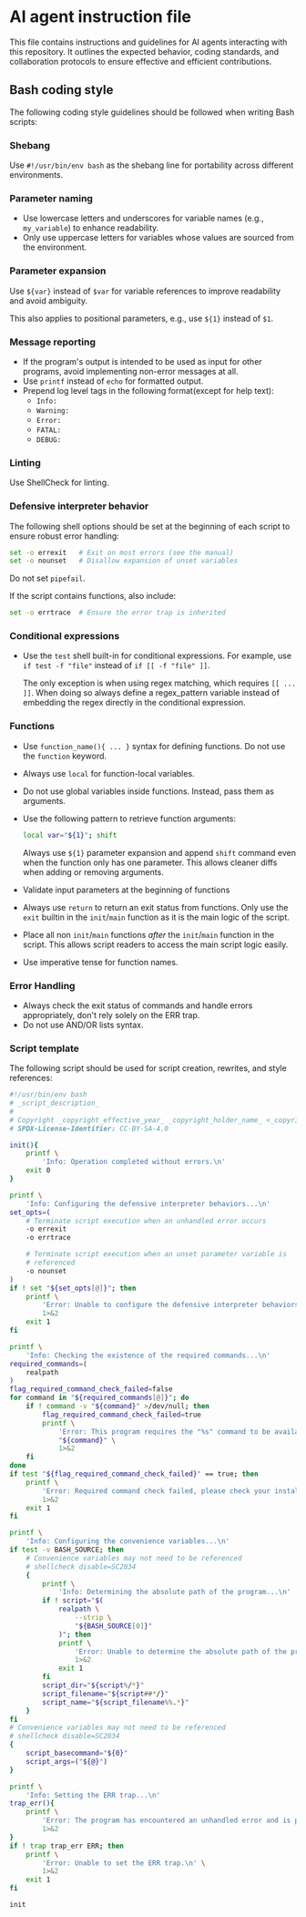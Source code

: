# AI agent instruction file

This file contains instructions and guidelines for AI agents interacting with this repository. It outlines the expected behavior, coding standards, and collaboration protocols to ensure effective and efficient contributions.

## Bash coding style

The following coding style guidelines should be followed when writing Bash scripts:

### Shebang

Use `#!/usr/bin/env bash` as the shebang line for portability across different environments.

### Parameter naming

* Use lowercase letters and underscores for variable names (e.g., `my_variable`) to enhance readability.
* Only use uppercase letters for variables whose values are sourced from the environment.

### Parameter expansion

Use `${var}` instead of `$var` for variable references to improve readability and avoid ambiguity.

This also applies to positional parameters, e.g., use `${1}` instead of `$1`.

### Message reporting

* If the program's output is intended to be used as input for other programs, avoid implementing non-error messages at all.
* Use `printf` instead of `echo` for formatted output.
* Prepend log level tags in the following format(except for help text):
    + `Info:`
    + `Warning:`
    + `Error:`
    + `FATAL:`
    + `DEBUG:`

### Linting

Use ShellCheck for linting.

### Defensive interpreter behavior

The following shell options should be set at the beginning of each script to ensure robust error handling:

```bash
set -o errexit   # Exit on most errors (see the manual)
set -o nounset   # Disallow expansion of unset variables
```

Do not set `pipefail`.

If the script contains functions, also include:

```bash
set -o errtrace  # Ensure the error trap is inherited
```

### Conditional expressions

* Use the `test` shell built-in for conditional expressions.  For example, use `if test -f "file"` instead of `if [[ -f "file" ]]`.

  The only exception is when using regex matching, which requires `[[ ... ]]`.  When doing so always define a regex_pattern variable instead of embedding the regex directly in the conditional expression.

### Functions

* Use `function_name(){ ... }` syntax for defining functions. Do not use the `function` keyword.
* Always use `local` for function-local variables.
* Do not use global variables inside functions. Instead, pass them as arguments.
* Use the following pattern to retrieve function arguments:

    ```bash
    local var="${1}"; shift
    ```

  Always use `${1}` parameter expansion and append `shift` command even when the function only has one parameter. This allows cleaner diffs when adding or removing arguments.

* Validate input parameters at the beginning of functions
* Always use `return` to return an exit status from functions.  Only use the `exit` builtin in the `init`/`main` function as it is the main logic of the script.
* Place all non `init`/`main` functions _after_ the `init`/`main` function in the script. This allows script readers to access the main script logic easily.
* Use imperative tense for function names.

### Error Handling

* Always check the exit status of commands and handle errors appropriately, don't rely solely on the ERR trap.
* Do not use AND/OR lists syntax.

### Script template

The following script should be used for script creation, rewrites, and style references:

```bash
#!/usr/bin/env bash
# _script_description_
#
# Copyright _copyright_effective_year_ _copyright_holder_name_ <_copyright_holder_contact_>
# SPDX-License-Identifier: CC-BY-SA-4.0

init(){
    printf \
        'Info: Operation completed without errors.\n'
    exit 0
}

printf \
    'Info: Configuring the defensive interpreter behaviors...\n'
set_opts=(
    # Terminate script execution when an unhandled error occurs
    -o errexit
    -o errtrace

    # Terminate script execution when an unset parameter variable is
    # referenced
    -o nounset
)
if ! set "${set_opts[@]}"; then
    printf \
        'Error: Unable to configure the defensive interpreter behaviors.\n' \
        1>&2
    exit 1
fi

printf \
    'Info: Checking the existence of the required commands...\n'
required_commands=(
    realpath
)
flag_required_command_check_failed=false
for command in "${required_commands[@]}"; do
    if ! command -v "${command}" >/dev/null; then
        flag_required_command_check_failed=true
        printf \
            'Error: This program requires the "%s" command to be available in your command search PATHs.\n' \
            "${command}" \
            1>&2
    fi
done
if test "${flag_required_command_check_failed}" == true; then
    printf \
        'Error: Required command check failed, please check your installation.\n' \
        1>&2
    exit 1
fi

printf \
    'Info: Configuring the convenience variables...\n'
if test -v BASH_SOURCE; then
    # Convenience variables may not need to be referenced
    # shellcheck disable=SC2034
    {
        printf \
            'Info: Determining the absolute path of the program...\n'
        if ! script="$(
            realpath \
                --strip \
                "${BASH_SOURCE[0]}"
            )"; then
            printf \
                'Error: Unable to determine the absolute path of the program.\n' \
                1>&2
            exit 1
        fi
        script_dir="${script%/*}"
        script_filename="${script##*/}"
        script_name="${script_filename%%.*}"
    }
fi
# Convenience variables may not need to be referenced
# shellcheck disable=SC2034
{
    script_basecommand="${0}"
    script_args=("${@}")
}

printf \
    'Info: Setting the ERR trap...\n'
trap_err(){
    printf \
        'Error: The program has encountered an unhandled error and is prematurely aborted.\n' \
        1>&2
}
if ! trap trap_err ERR; then
    printf \
        'Error: Unable to set the ERR trap.\n' \
        1>&2
    exit 1
fi

init
```
